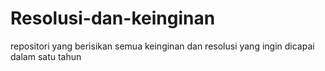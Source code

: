 # Resolusi-dan-keinginan
repositori yang berisikan semua keinginan dan resolusi yang ingin dicapai dalam satu tahun

